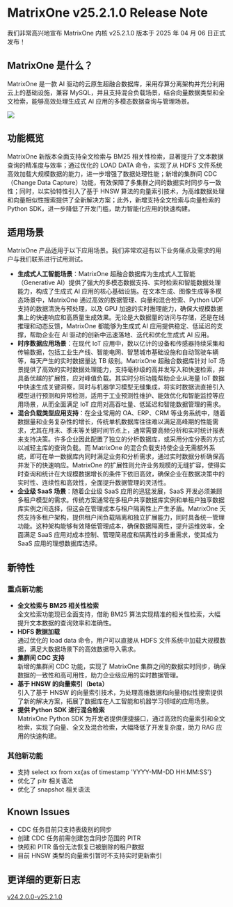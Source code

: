 # MatrixOne v25.2.1.0 Release Note

我们非常高兴地宣布 MatrixOne 内核 v25.2.1.0 版本于 2025 年 04 月 06 日正式发布！

## MatrixOne 是什么？

MatrixOne 是一款 AI 驱动的云原生超融合数据库，采用存算分离架构并充分利用云上的基础设施，兼容 MySQL，并且支持混合负载场景，结合向量数据类型和全文检索，能够高效处理生成式 AI 应用的多模态数据查询与管理场景。

![](https://community-shared-data-1308875761.cos.ap-beijing.myqcloud.com/artwork/docs/overview/architecture.png)

## 功能概览

MatrixOne 新版本全面支持全文检索与 BM25 相关性检索，显著提升了文本数据查询的精准度与效率；通过优化的 LOAD DATA 命令，实现了从 HDFS 文件系统高效加载大规模数据的能力，进一步增强了数据处理性能；新增的集群间 CDC（Change Data Capture）功能，有效保障了多集群之间的数据实时同步与一致性；同时，以实验特性引入了基于 HNSW 算法的向量索引技术，为高维数据处理和向量相似性搜索提供了全新解决方案；此外，新增支持全文检索与向量检索的 Python SDK，进一步降低了开发门槛，助力智能化应用的快速构建。

## 适用场景

MatrixOne 产品适用于以下应用场景。我们非常欢迎有以下业务痛点及需求的用户与我们联系进行试用测试。

- **生成式人工智能场景**：MatrixOne 超融合数据库为生成式人工智能（Generative AI）提供了强大的多模态数据支持、实时检索和智能数据处理能力，构成了生成式 AI 应用的核心基础设施。在文本生成、图像生成等多模态场景中，MatrixOne 通过高效的数据管理、向量和混合检索、Python UDF 支持的数据清洗与预处理，以及 GPU 加速的实时推理能力，确保大规模数据集上的快速响应和高质量生成效果。无论是大数据量的访问与存储，还是在线推理和动态反馈，MatrixOne 都能够为生成式 AI 应用提供稳定、低延迟的支撑，帮助企业在 AI 驱动的创新中迅速落地、迭代和优化生成式 AI 应用。
- **时序数据应用场景**：在现代 IoT 应用中，数以亿计的设备和传感器持续采集和传输数据，包括工业生产线、智能电网、智慧城市基础设施和自动驾驶车辆等，每天产生的实时数据量达 TB 级别。MatrixOne 超融合数据库针对 IoT 场景提供了高效的实时数据处理能力，支持毫秒级的高并发写入和快速检索，并具备优越的扩展性，应对峰值负载。其实时分析功能帮助企业从海量 IoT 数据中快速生成关键洞察，同时与机器学习模型无缝集成，将实时数据流直接引入模型进行预测和异常检测，适用于工业预测性维护、能效优化和智能监控等应用场景，从而全面满足 IoT 应用对高吞吐量、低延迟和智能数据管理的需求。
- **混合负载类型应用支持**：在企业常用的 OA、ERP、CRM 等业务系统中，随着数据量和业务复杂性的增长，传统单机数据库往往难以满足高峰期的性能需求，尤其在月末、季末等关键时间节点上，通常需要高频分析和实时统计报表来支持决策。许多企业因此配置了独立的分析数据库，或采用分库分表的方式以减轻主库的查询负载。而 MatrixOne 的混合负载支持使企业无需额外系统，即可在单一数据库内同时满足业务和分析需求，通过实时数据分析确保高并发下的快速响应。MatrixOne 的扩展性则允许业务规模的无缝扩容，使得实时查询和统计在大规模数据增长的条件下依旧高效，确保企业在数据决策中的实时性、连续性和高效性，全面提升数据管理的灵活性。
- **企业级 SaaS 场景**：随着企业级 SaaS 应用的迅猛发展，SaaS 开发必须兼顾多租户模型的需求。传统方案通常在多租户共享数据库实例和单租户独享数据库实例之间选择，但这会在管理成本与租户隔离性上产生矛盾。MatrixOne 天然支持多租户架构，提供租户间负载隔离和独立扩展能力，同时具备统一管理功能。这种架构能够有效降低管理成本，确保数据隔离性，提升运维效率，全面满足 SaaS 应用对成本控制、管理简易度和隔离性的多重需求，使其成为 SaaS 应用的理想数据库选择。

## 新特性

### 重点新功能

- **全文检索与 BM25 相关性检索**  
  全文检索功能现已全面支持，借助 BM25 算法实现精准的相关性检索，大幅提升文本数据的查询效率和准确性。
- **HDFS 数据加载**  
  通过优化的 load data 命令，用户可以直接从 HDFS 文件系统中加载大规模数据，满足大数据场景下的高效数据导入需求。
- **集群间 CDC 支持**  
  新增的集群间 CDC 功能，实现了 MatrixOne 集群之间的数据实时同步，确保数据的一致性和高可用性，助力企业级应用的实时数据管理。
- **基于 HNSW 的向量索引（beta）**  
  引入了基于 HNSW 的向量索引技术，为处理高维数据和向量相似性搜索提供了新的解决方案，拓展了数据库在人工智能和机器学习领域的应用场景。
- **提供 Python SDK 进行混合检索**  
  MatrixOne Python SDK 为开发者提供便捷接口，通过高效的向量索引和全文检索，实现了向量、全文及混合检索，大幅降低了开发复杂度，助力 RAG 应用的快速构建。

### 其他新功能

  - 支持 select xx from xx{as of timestamp 'YYYY-MM-DD HH:MM:SS'}
  - 优化了 pitr 相关语法
  - 优化了 snapshot 相关语法

## Known Issues

- CDC 任务目前只支持表级别的同步
- 创建 CDC 任务前需创建包含同步范围的 PITR
- 快照和 PITR 备份无法恢复已被删除的租户数据
- 目前 HNSW 类型的向量索引暂时不支持实时更新索引

## 更详细的更新日志

[v24.2.0.0-v25.2.1.0](https://github.com/matrixorigin/matrixone/compare/v2.0.0...v2.1.0)